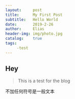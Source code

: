```yaml
---
layout:		post
title:		My First Post
subtitle:	Hello World
date:		2019-2-26
author:		Elias
header-img:	img/photo.jpg
catalog:	true
tags:
     -test
---
```


## Hey
> This is a test for the blog

不加任何符号是一般文本
